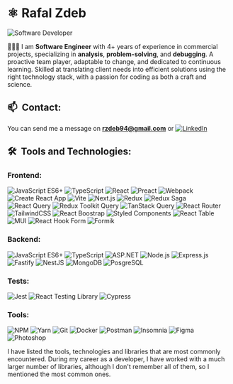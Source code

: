 # ⚛️ Rafal Zdeb

<img alt="Software Developer" align="center" src="https://readme-typing-svg.demolab.com?font=Fira+Code&size=22&pause=1000&color=A630B0&center=false&vCenter=true&width=435&lines=Software+Developer">

<p align="left">👨🏻‍💻 I am <strong>Software Engineer</strong> with 4+ years of experience in commercial projects, specializing in <strong>analysis</strong>, <strong>problem-solving</strong>, and <strong>debugging</strong>. A proactive team player, adaptable to change, and dedicated to continuous learning. Skilled at translating client needs into efficient solutions using the right technology stack, with a passion for coding as both a craft and science.
</p>

## 📫&nbsp; Contact:
You can send me a message on **rzdeb94@gmail.com** or [![LinkedIn](https://img.shields.io/badge/-LinkedIn-0077B5?style=flat-square&logo=linkedin)](https://www.linkedin.com/in/rzdeb94/)

## 🛠&nbsp; Tools and Technologies:

### Frontend:
![JavaScript ES6+](https://img.shields.io/badge/JavaScript_ES6+-222222.svg?style=for-the-badge&logo=javascript&logoColor=F7DF1E)
![TypeScript](https://img.shields.io/badge/TypeScript-222222.svg?style=for-the-badge&logo=typescript&logoColor=3178C6)
![React](https://img.shields.io/badge/React-222222.svg?style=for-the-badge&logo=react&logoColor=61dafb)
![Preact](https://img.shields.io/badge/Preact-%23222222?style=for-the-badge&logo=preact&logoColor=%23673AB8&logoSize=auto)
![Webpack](https://img.shields.io/badge/Webpack-%23222222?style=for-the-badge&logo=webpack&logoColor=%238DD6F9&logoSize=auto)
![Create React App](https://img.shields.io/badge/Create_React_App-222222.svg?style=for-the-badge&logo=create-react-app&logoColor=61dafb)
![Vite](https://img.shields.io/badge/Vite-222222.svg?style=for-the-badge&logo=vite&logoColor=D553F9)
![Next.js](https://img.shields.io/badge/Next.js-222222.svg?style=for-the-badge&logo=next.js&logoColor=white)
![Redux](https://img.shields.io/badge/Redux-222222.svg?style=for-the-badge&logo=redux&logoColor=764ABC)
![Redux Saga](https://img.shields.io/badge/Redux_Saga-222222.svg?style=for-the-badge&logo=redux-saga&logoColor=48EA8A)
![React Query](https://img.shields.io/badge/React_Query-%23222222?style=for-the-badge&logo=reactquery&logoColor=%23FF4154&logoSize=auto)
![Redux Toolkit Query](https://img.shields.io/badge/Redux_Toolkit_Query-222222.svg?style=for-the-badge&logo=redux&logoColor=764ABC)
![TanStack Query](https://img.shields.io/badge/TanStack_Query-222222.svg?style=for-the-badge&logo=react-query&logoColor=FF4154)
![React Router](https://img.shields.io/badge/React_Router-222222.svg?style=for-the-badge&logo=react-router&logoColor=EF2E40)
![TailwindCSS](https://img.shields.io/badge/TailwindCSS-222222.svg?style=for-the-badge&logo=tailwind-css&logoColor=06B6D4)
![React Boostrap](https://img.shields.io/badge/React_Bootstrap-%23222222?style=for-the-badge&logo=reactbootstrap&logoColor=%237952B3&logoSize=auto)
![Styled Components](https://img.shields.io/badge/Styled_Components-222222.svg?style=for-the-badge&logo=styled-components&logoColor=#E056EB)
![React Table](https://img.shields.io/badge/React_Table-%23222222?style=for-the-badge&logo=reacttable&logoColor=%23FF4154&logoSize=auto)
![MUI](https://img.shields.io/badge/MUI-%23222222?style=for-the-badge&logo=mui&logoColor=%23007FFF&logoSize=auto)
![React Hook Form](https://img.shields.io/badge/React_Hook_Form-%23222222?style=for-the-badge&logo=reacthookform&logoColor=%23EC5990&logoSize=auto)
![Formik](https://img.shields.io/badge/Formik-%23222222?style=for-the-badge&logo=formik&logoColor=%23EC5990&logoSize=auto)

### Backend:
![JavaScript ES6+](https://img.shields.io/badge/JavaScript_ES6+-222222.svg?style=for-the-badge&logo=javascript&logoColor=F7DF1E)
![TypeScript](https://img.shields.io/badge/TypeScript-222222.svg?style=for-the-badge&logo=typescript&logoColor=3178C6)
![ASP.NET](https://img.shields.io/badge/ASP.NET-%23222222?style=for-the-badge&logo=dotnet&logoColor=%23512BD4&logoSize=auto)
![Node.js](https://img.shields.io/badge/Node.js-222222.svg?style=for-the-badge&logo=node.js&logoColor=339933)
![Express.js](https://img.shields.io/badge/Express.js-222222.svg?style=for-the-badge&logo=express&logoColor=FFFFFF)
![Fastify](https://img.shields.io/badge/Fastify-%23222222?style=for-the-badge&logo=fastify&logoColor=%23fff&logoSize=auto)
![NestJS](https://img.shields.io/badge/NestJS-%23222222?style=for-the-badge&logo=nestjs&logoColor=%23E0234E&logoSize=auto)
![MongoDB](https://img.shields.io/badge/MongoDB-222222.svg?style=for-the-badge&logo=mongodb&logoColor=47A248)
![PosgreSQL](https://img.shields.io/badge/PostgreSQL-%23222222?style=for-the-badge&logo=postgresql&logoColor=%23E0234E&logoSize=auto)

### Tests:
![Jest](https://img.shields.io/badge/Jest-222222.svg?style=for-the-badge&logo=jest&logoColor=D75065)
![React Testing Library](https://img.shields.io/badge/React_testing_library-%23222222?style=for-the-badge&logoSize=auto)
![Cypress](https://img.shields.io/badge/Cypress-222222.svg?style=for-the-badge&logo=cypress&logoColor=15B781)

### Tools:
![NPM](https://img.shields.io/badge/NPM-222222.svg?style=for-the-badge&logo=npm&logoColor=EF2E40)
![Yarn](https://img.shields.io/badge/Yarn-%23222222?style=for-the-badge&logo=yarn&logoColor=%232C8EBB&logoSize=auto)
![Git](https://img.shields.io/badge/Git-222222.svg?style=for-the-badge&logo=git&logoColor=EF2E40)
![Docker](https://img.shields.io/badge/Docker-%23222222?style=for-the-badge&logo=docker&logoColor=%232496ED&logoSize=auto)
![Postman](https://img.shields.io/badge/Postman-%23222222?style=for-the-badge&logo=postman&logoColor=%23FF6C37&logoSize=auto)
![Insomnia](https://img.shields.io/badge/Insomnia-%23222222?style=for-the-badge&logo=insomnia&logoColor=%234000BF&logoSize=auto)
![Figma](https://img.shields.io/badge/Figma-222222.svg?style=for-the-badge&logo=figma&logoColor=white)
![Photoshop](https://img.shields.io/badge/Photoshop-%23222222?style=for-the-badge&logo=adobephotoshop&logoColor=%2331A8FF&logoSize=auto)
</br>
<p align="left">I have listed the tools, technologies and libraries that are most commonly encountered. During my career as a developer, I have worked with a much larger number of libraries, although I don't remember all of them, so I mentioned the most common ones.</p>
